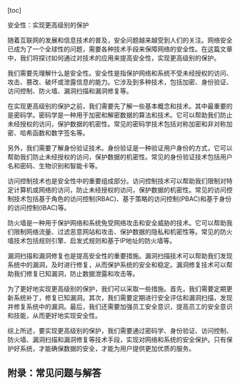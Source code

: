 
[toc]                    
                
                
安全性：实现更高级别的保护

随着互联网的发展和信息技术的普及，安全问题越来越受到人们的关注。网络安全已成为了一个全球性的问题，需要各种技术手段来保障网络的安全性。在这篇文章中，我们将探讨如何通过对技术的应用来提高安全性，实现更高级别的保护。

我们需要先理解什么是安全性。安全性是指保护网络和系统不受未经授权的访问、攻击、篡改、破坏或泄露信息的能力。它涉及到多种技术，包括加密、身份验证、访问控制、防火墙、漏洞扫描和漏洞修复等。

在实现更高级别的保护之前，我们需要先了解一些基本概念和技术。其中最重要的是密码学。密码学是一种用于加密和解密数据的算法和技术。它可以帮助我们防止未经授权的访问，保护数据的机密性。常见的密码学技术包括对称加密和非对称加密、哈希函数和数字签名等。

另外，我们需要了解身份验证技术。身份验证是一种验证用户身份的方式，它可以帮助我们防止未经授权的访问，保护数据的机密性。常见的身份验证技术包括用户名和密码、生物识别和智能卡等。

访问控制技术也是安全性中的重要组成部分。访问控制技术可以帮助我们限制对特定计算机或网络的访问，防止未经授权的访问，保护数据的机密性。常见的访问控制技术包括基于角色的访问控制(RBAC)、基于策略的访问控制(PBAC)和基于身份的访问控制(IBAC)等。

防火墙是一种用于保护网络和系统免受网络攻击和安全威胁的技术。它可以帮助我们限制网络流量、过滤恶意网站和攻击、保护数据的隐私和机密性等。常见的防火墙技术包括规则引擎、启发式规则和基于IP地址的防火墙等。

漏洞扫描和漏洞修复也是提高安全性的重要措施。漏洞扫描技术可以帮助我们发现系统中的漏洞，及时进行修复，从而保护系统的安全和稳定。漏洞修复技术可以帮助我们修复已知漏洞，防止数据泄露和攻击等。

为了更好地实现更高级别的保护，我们可以采取一些措施。首先，我们需要定期更新系统补丁，修复已知漏洞。其次，我们需要定期进行安全评估和漏洞扫描，发现并修复系统中的漏洞。最后，我们还需要加强员工安全意识，提高员工的安全意识和技能，从而更好地实现安全性。

综上所述，要实现更高级别的保护，我们需要通过密码学、身份验证、访问控制、防火墙、漏洞扫描和漏洞修复等技术手段，实现对网络和系统的安全保护。只有保护好系统，才能确保数据的安全，才能为用户提供更加优质的服务。



## 


## 


## 


## 

## 

## 

## 

## 

## 

## 

## 附录：常见问题与解答

